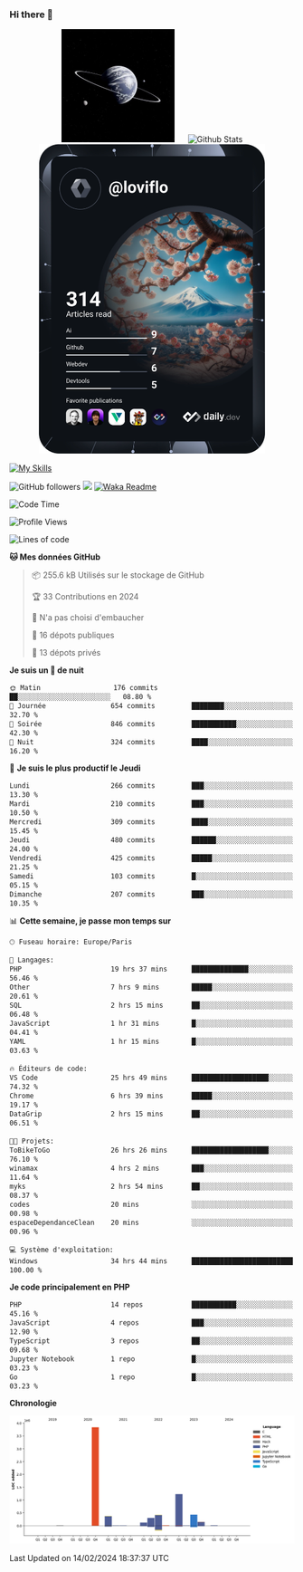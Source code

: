 ### Hi there 👋

<p align="center">
  <img src="https://github.com/Loviflo/Loviflo/blob/main/img/portrait.jpg" alt="Loviflo" height="200" style="margin-right: 20px"/>
  <img src="https://github-readme-stats.vercel.app/api?username=Loviflo&show_icons=true&theme=graywhite" alt="Github Stats" />
  <a href="https://app.daily.dev/loviflo"><img src="https://github.com/loviflo/loviflo/blob/main/devcard.svg" width="400" alt="Loviflo's Dev Card"/></a>
</p>

[![My Skills](https://skillicons.dev/icons?i=php,laravel,symfony,dotnet,cs,nodejs,mysql,postgres,js,ts,html,css,sass,angular,react,electron,docker,webpack,vscode,figma,git,github,gitlab,nginx,postman&perline=5)](https://skillicons.dev)

![GitHub followers](https://img.shields.io/github/followers/Loviflo?label=Follow&style=social)
![](https://visitor-badge.glitch.me/badge?page_id=Loviflo.Loviflo)
[![Waka Readme](https://github.com/Loviflo/Loviflo/actions/workflows/update-stats.yml/badge.svg)](https://github.com/Loviflo/Loviflo/actions/workflows/update-stats.yml)

<!--START_SECTION:waka-->
![Code Time](http://img.shields.io/badge/Code%20Time-1%2C890%20hrs%2025%20mins-blue)

![Profile Views](http://img.shields.io/badge/Vues%20du%20profil-0-blue)

![Lines of code](https://img.shields.io/badge/Depuis%20Hello%20World%2C%20j%27ai%20%C3%A9crit-6.9%20million%20Lignes%20de%20code-blue)

**🐱 Mes données GitHub** 

> 📦 255.6 kB Utilisés sur le stockage de GitHub 
 > 
> 🏆 33 Contributions en 2024
 > 
> 🚫 N'a pas choisi d'embaucher
 > 
> 📜 16 dépots publiques 
 > 
> 🔑 13 dépots privés 
 > 
**Je suis un 🦉 de nuit** 

```text
🌞 Matin                  176 commits         ██░░░░░░░░░░░░░░░░░░░░░░░   08.80 % 
🌆 Journée                654 commits         ████████░░░░░░░░░░░░░░░░░   32.70 % 
🌃 Soirée                 846 commits         ███████████░░░░░░░░░░░░░░   42.30 % 
🌙 Nuit                   324 commits         ████░░░░░░░░░░░░░░░░░░░░░   16.20 % 
```
📅 **Je suis le plus productif le Jeudi** 

```text
Lundi                    266 commits         ███░░░░░░░░░░░░░░░░░░░░░░   13.30 % 
Mardi                    210 commits         ███░░░░░░░░░░░░░░░░░░░░░░   10.50 % 
Mercredi                 309 commits         ████░░░░░░░░░░░░░░░░░░░░░   15.45 % 
Jeudi                    480 commits         ██████░░░░░░░░░░░░░░░░░░░   24.00 % 
Vendredi                 425 commits         █████░░░░░░░░░░░░░░░░░░░░   21.25 % 
Samedi                   103 commits         █░░░░░░░░░░░░░░░░░░░░░░░░   05.15 % 
Dimanche                 207 commits         ███░░░░░░░░░░░░░░░░░░░░░░   10.35 % 
```


📊 **Cette semaine, je passe mon temps sur** 

```text
🕑︎ Fuseau horaire: Europe/Paris

💬 Langages: 
PHP                      19 hrs 37 mins      ██████████████░░░░░░░░░░░   56.46 % 
Other                    7 hrs 9 mins        █████░░░░░░░░░░░░░░░░░░░░   20.61 % 
SQL                      2 hrs 15 mins       ██░░░░░░░░░░░░░░░░░░░░░░░   06.48 % 
JavaScript               1 hr 31 mins        █░░░░░░░░░░░░░░░░░░░░░░░░   04.41 % 
YAML                     1 hr 15 mins        █░░░░░░░░░░░░░░░░░░░░░░░░   03.63 % 

🔥 Éditeurs de code: 
VS Code                  25 hrs 49 mins      ███████████████████░░░░░░   74.32 % 
Chrome                   6 hrs 39 mins       █████░░░░░░░░░░░░░░░░░░░░   19.17 % 
DataGrip                 2 hrs 15 mins       ██░░░░░░░░░░░░░░░░░░░░░░░   06.51 % 

🐱‍💻 Projets: 
ToBikeToGo               26 hrs 26 mins      ███████████████████░░░░░░   76.10 % 
winamax                  4 hrs 2 mins        ███░░░░░░░░░░░░░░░░░░░░░░   11.64 % 
myks                     2 hrs 54 mins       ██░░░░░░░░░░░░░░░░░░░░░░░   08.37 % 
codes                    20 mins             ░░░░░░░░░░░░░░░░░░░░░░░░░   00.98 % 
espaceDependanceClean    20 mins             ░░░░░░░░░░░░░░░░░░░░░░░░░   00.96 % 

💻 Système d'exploitation: 
Windows                  34 hrs 44 mins      █████████████████████████   100.00 % 
```

**Je code principalement en PHP** 

```text
PHP                      14 repos            ███████████░░░░░░░░░░░░░░   45.16 % 
JavaScript               4 repos             ███░░░░░░░░░░░░░░░░░░░░░░   12.90 % 
TypeScript               3 repos             ██░░░░░░░░░░░░░░░░░░░░░░░   09.68 % 
Jupyter Notebook         1 repo              █░░░░░░░░░░░░░░░░░░░░░░░░   03.23 % 
Go                       1 repo              █░░░░░░░░░░░░░░░░░░░░░░░░   03.23 % 
```



**Chronologie**

![Lines of Code chart](https://raw.githubusercontent.com/Loviflo/Loviflo/main/assets/bar_graph.png)


 Last Updated on 14/02/2024 18:37:37 UTC
<!--END_SECTION:waka-->

